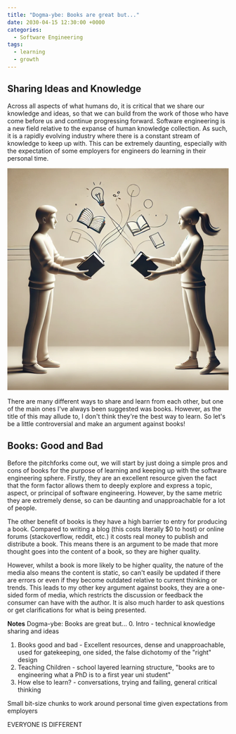 ```yaml
---
title: "Dogma-ybe: Books are great but..."
date: 2030-04-15 12:30:00 +0000
categories:
  - Software Engineering
tags:
  - learning
  - growth
---
```


## Sharing Ideas and Knowledge

Across all aspects of what humans do, it is critical that we share our knowledge and ideas, so that we can build from the work of those who have come before us and continue progressing forward. Software engineering is a new field relative to the expanse of human knowledge collection. As such, it is a rapidly evolving industry where there is a constant stream of knowledge to keep up with. This can be extremely daunting, especially with the expectation of some employers for engineers do learning in their personal time.

![Knowledge Sharing](../assets/img/posts/2025-04-15-images/knowledge-sharing.png)

There are many different ways to share and learn from each other, but one of the main ones I've always been suggested was books. However, as the title of this may allude to, I don't think they're the best way to learn. So let's be a little controversial and make an argument against books!

## Books: Good and Bad

Before the pitchforks come out, we will start by just doing a simple pros and cons of books for the purpose of learning and keeping up with the software engineering sphere. Firstly, they are an excellent resource given the fact that the form factor allows them to deeply explore and express a topic, aspect, or principal of software engineering. However, by the same metric they are extremely dense, so can be daunting and unapproachable for a lot of people.

The other benefit of books is they have a high barrier to entry for producing a book. Compared to writing a blog (this costs literally $0 to host) or online forums (stackoverflow, reddit, etc.) it costs real money to publish and distribute a book. This means there is an argument to be made that more thought goes into the content of a book, so they are higher quality.

However, whilst a book is more likely to be higher quality, the nature of the media also means the content is static, so can't easily be updated if there are errors or even if they become outdated relative to current thinking or trends. This leads to my other key argument against books, they are a one-sided form of media, which restricts the discussion or feedback the consumer can have with the author. It is also much harder to ask questions or get clarifications for what is being presented.

**Notes**
Dogma-ybe: Books are great but...
0\. Intro - technical knowledge sharing and ideas

1. Books good and bad - Excellent resources, dense and unapproachable, used for gatekeeping, one sided, the false dichotomy of the "right" design
2. Teaching Children - school layered learning structure, "books are to engineering what a PhD is to a first year uni student"
3. How else to learn? - conversations, trying and failing, general critical thinking

Small bit-size chunks to work around personal time given expectations from employers

EVERYONE IS DIFFERENT
